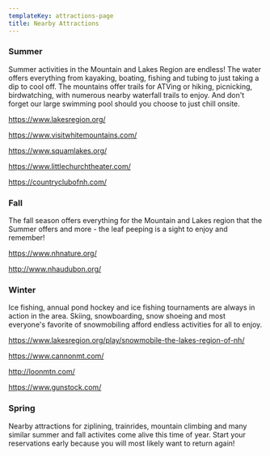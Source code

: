 ```yaml
---
templateKey: attractions-page
title: Nearby Attractions
---
```

### Summer

Summer activities in the Mountain and Lakes Region are endless!  The water offers everything from kayaking, boating, fishing and tubing to just taking a dip to cool off.   The mountains offer trails for ATVing or hiking, picnicking, birdwatching, with numerous nearby waterfall trails to enjoy.  And don't forget our large swimming pool should you choose to just chill onsite.

https://www.lakesregion.org/

https://www.visitwhitemountains.com/

https://www.squamlakes.org/

https://www.littlechurchtheater.com/

https://countryclubofnh.com/

### Fall

The fall season offers everything for the Mountain and Lakes region that the Summer offers and more - the leaf peeping is a sight to enjoy and remember!

https://www.nhnature.org/

http://www.nhaudubon.org/

### Winter

Ice fishing, annual pond hockey and ice fishing tournaments are always in action in  the area.  Skiing, snowboarding, snow shoeing and most everyone's favorite of snowmobiling afford endless activities for all to enjoy.

https://www.lakesregion.org/play/snowmobile-the-lakes-region-of-nh/

https://www.cannonmt.com/

http://loonmtn.com/

https://www.gunstock.com/

### Spring

Nearby attractions for ziplining, trainrides, mountain climbing and many similar summer and fall activites come alive this time of year.  Start your reservations early because you will most likely want to return again!
